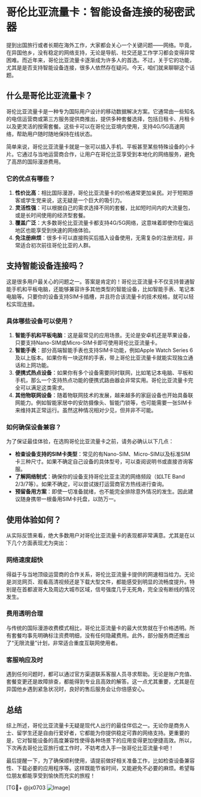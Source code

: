 # 哥伦比亚流量卡：智能设备连接的秘密武器

提到出国旅行或者长期在海外工作，大家都会关心一个关键问题——网络。毕竟，在异国他乡，没有稳定的网络支持，无论是导航、社交还是工作学习都会变得异常困难。而近年来，哥伦比亚流量卡逐渐成为许多人的首选。不过，关于它的功能，尤其是是否支持智能设备连接，很多人依然存在疑问。今天，咱们就来聊聊这个话题。

## 什么是哥伦比亚流量卡？

哥伦比亚流量卡是一种专为国际用户设计的移动数据解决方案。它通常由一些知名的电信运营商或第三方服务提供商推出，提供多种套餐选择，包括日租卡、月租卡以及更灵活的按需套餐。这些卡可以在哥伦比亚境内使用，支持4G/5G高速网络，帮助用户随时随地保持在线状态。

简单来说，哥伦比亚流量卡就是一张可以插入手机、平板甚至某些特殊设备的小卡片。它通过与当地运营商合作，让用户在哥伦比亚享受到本地化的网络服务，避免了高昂的国际漫游费用。

### 它的优点有哪些？

1. **性价比高**：相比国际漫游，哥伦比亚流量卡的价格通常更加亲民。对于短期游客或学生党来说，这无疑是一个巨大的吸引力。
2. **灵活性强**：可以根据自己的需求选择不同的套餐，比如短时间内的大流量包，或是长时间使用的经济型套餐。
3. **覆盖广泛**：大多数哥伦比亚流量卡都支持4G/5G网络，这意味着即使你在偏远地区也能享受到快速的网络体验。
4. **免注册麻烦**：很多卡可以直接购买后插入设备使用，无需复杂的注册流程，非常适合初次前往哥伦比亚的人群。

## 支持智能设备连接吗？

这是很多用户最关心的问题之一。答案是肯定的！哥伦比亚流量卡不仅支持普通智能手机和平板电脑，还能够兼容许多其他类型的智能设备，比如智能手表、笔记本电脑等。只要你的设备支持SIM卡插槽，并且符合该流量卡的技术规格，就可以轻松实现连接。

### 具体哪些设备可以使用？

1. **智能手机和平板电脑**：这是最常见的应用场景。无论是安卓机还是苹果设备，只要支持Nano-SIM或Micro-SIM卡即可使用哥伦比亚流量卡。
2. **智能手表**：部分高端智能手表也支持SIM卡功能，例如Apple Watch Series 6及以上版本。如果你有一块这样的手表，带上哥伦比亚流量卡就能实现独立通话和上网功能。
3. **便携式热点设备**：如果你有多个设备需要同时联网，比如笔记本电脑、平板和手机，那么一个支持热点功能的便携式路由器会非常实用。哥伦比亚流量卡完全可以满足这类需求。
4. **其他物联网设备**：随着物联网技术的发展，越来越多的家庭设备也开始具备联网能力。例如智能家居中的安防摄像头、智能门锁等，也可能需要一张SIM卡来维持其正常运行。虽然这种情况相对少见，但并非不可能。

### 如何确保设备兼容？

为了保证最佳体验，在选购哥伦比亚流量卡之前，请务必确认以下几点：

- **检查设备支持的SIM卡类型**：常见的有Nano-SIM、Micro-SIM以及标准SIM卡三种尺寸。如果不确定自己设备的具体型号，可以查阅说明书或直接咨询客服。
- **了解网络制式**：确保你的设备支持哥伦比亚主流的网络频段（如LTE Band 2/3/7等）。如果不确定，可以尝试拨打运营商官方热线进行查询。
- **预留备用方案**：即使一切准备就绪，也不能完全排除意外情况的发生。因此建议随身携带一根备用SIM卡托盘，以防万一。

## 使用体验如何？

从实际反馈来看，绝大多数用户对哥伦比亚流量卡的表现都非常满意。尤其是在以下几个方面表现尤为突出：

### 网络速度超快

得益于与当地顶级运营商的合作关系，哥伦比亚流量卡提供的网速相当给力。无论是浏览网页、观看高清视频还是下载大型文件，都能感受到明显的流畅度提升。特别是在首都波哥大及周边大城市区域，信号强度几乎无死角，完全没有断线的情况发生。

### 费用透明合理

与传统的国际漫游收费模式相比，哥伦比亚流量卡的最大优势就在于价格透明。所有套餐均事先明确标注资费明细，没有任何隐藏费用。此外，部分服务商还推出了“无限流量”计划，非常适合重度互联网使用者。

### 客服响应及时

遇到任何问题时，都可以通过官方渠道联系客服人员寻求帮助。无论是账户充值、套餐变更还是故障排查，都能得到专业且高效的解答。这一点尤其重要，尤其是在异国他乡遇到紧急状况时，良好的售后服务会让你倍感安心。

## 总结

综上所述，哥伦比亚流量卡无疑是现代人出行的最佳伴侣之一。无论你是商务人士、留学生还是自由行爱好者，它都能为你提供稳定可靠的网络支持。更重要的是，它对智能设备的高度兼容性使得各种场景下的应用变得更加便捷高效。所以，下次再去哥伦比亚旅行或工作时，不妨考虑入手一张哥伦比亚流量卡吧！

最后提醒一下，为了确保顺利使用，请提前做好相关准备工作，比如检查设备兼容性、下载必要的应用程序等。这样既能节省时间，又能避免不必要的麻烦。希望每位朋友都能享受到愉快而充实的旅程！

[TG💪+ @jx0703 ![Image](https://github.com/user-attachments/assets/dbca1d08-cadb-493c-b0ec-ad6f7a83f270)]